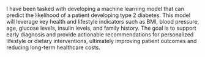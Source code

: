 I have been tasked with developing a machine learning model that can predict the likelihood of a patient developing type 2 diabetes. This model will leverage key health and lifestyle indicators such as BMI, blood pressure, age, glucose levels, insulin levels, and family history. The goal is to support early diagnosis and provide actionable recommendations for personalized lifestyle or dietary interventions, ultimately improving patient outcomes and reducing long-term healthcare costs.
